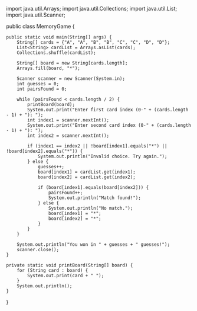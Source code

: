 import java.util.Arrays;
import java.util.Collections;
import java.util.List;
import java.util.Scanner;

public class MemoryGame {

    public static void main(String[] args) {
        String[] cards = {"A", "A", "B", "B", "C", "C", "D", "D"};
        List<String> cardList = Arrays.asList(cards);
        Collections.shuffle(cardList);

        String[] board = new String[cards.length];
        Arrays.fill(board, "*");

        Scanner scanner = new Scanner(System.in);
        int guesses = 0;
        int pairsFound = 0;

        while (pairsFound < cards.length / 2) {
            printBoard(board);
            System.out.print("Enter first card index (0-" + (cards.length - 1) + "): ");
            int index1 = scanner.nextInt();
            System.out.print("Enter second card index (0-" + (cards.length - 1) + "): ");
            int index2 = scanner.nextInt();

            if (index1 == index2 || !board[index1].equals("*") || !board[index2].equals("*")) {
                System.out.println("Invalid choice. Try again.");
            } else {
                guesses++;
                board[index1] = cardList.get(index1);
                board[index2] = cardList.get(index2);

                if (board[index1].equals(board[index2])) {
                    pairsFound++;
                    System.out.println("Match found!");
                } else {
                    System.out.println("No match.");
                    board[index1] = "*";
                    board[index2] = "*";
                }
            }
        }

        System.out.println("You won in " + guesses + " guesses!");
        scanner.close();
    }

    private static void printBoard(String[] board) {
        for (String card : board) {
            System.out.print(card + " ");
        }
        System.out.println();
    }
}

